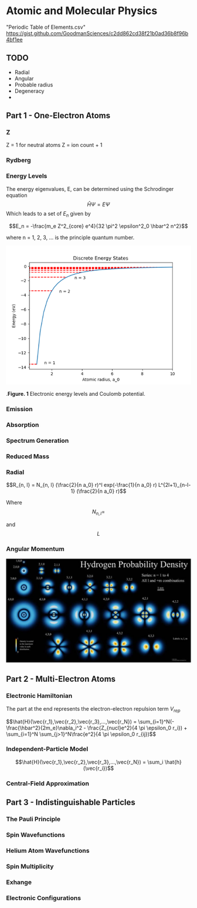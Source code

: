 # Atomic and Molecular Physics

"Periodic Table of Elements.csv" https://gist.github.com/GoodmanSciences/c2dd862cd38f21b0ad36b8f96b4bf1ee

## TODO

 - Radial
 - Angular
 - Probable radius
 - Degeneracy
 - 


## Part 1 - One-Electron Atoms

### Z

Z = 1 for neutral atoms
Z = ion count + 1

### Rydberg 


### Energy Levels

The energy eigenvalues, E, can be determined using the Schrodinger equation $$\hat{H} \Psi = E \Psi$$ Which leads to a set of $E_n$ given by

$$E_n = -\frac{m_e Z^2_{core} e^4}{32 \pi^2 \epsilon^2_0 \hbar^2 n^2}$$

where n = 1, 2, 3, ... is the principle quantum number.

![img_2.png](img/img_2.png)

.**Figure. 1** Electronic energy levels and Coulomb potential.



### Emission


### Absorption


### Spectrum Generation


### Reduced Mass



### Radial

$$R_{n, l} = N_{n, l} (\frac{2}{n a_0} r)^l exp(-\frac{1}{n a_0} r) L^{2l+1}_{n-l-1} (\frac{2}{n a_0} r)$$

Where $$N_{n, l} = $$

and $$L $$

### Angular Momentum



![img_3.png](img/img_3.png)

## Part 2 - Multi-Electron Atoms

### Electronic Hamiltonian

The part at the end represents the electron-electron repulsion term $V_{rep}$

$$\hat{H}(\vec{r_1},\vec{r_2},\vec{r_3},...,\vec{r_N}) = \sum_{i=1}^N(-\frac{\hbar^2}{2m_e}\nabla_i^2 - \frac{Z_{nucl}e^2}{4 \pi \epsilon_0 r_i}) + \sum_{i=1}^N \sum_{j>1}^N\frac{e^2}{4 \pi \epsilon_0 r_{ij})$$

### Independent-Particle Model

$$\hat{H}(\vec{r_1},\vec{r_2},\vec{r_3},...,\vec{r_N}) = \sum_i \hat{h}(\vec{r_i})$$


### Central-Field Approximation


## Part 3 - Indistinguishable Particles

### The Pauli Principle


### Spin Wavefunctions


### Helium Atom Wavefunctions


### Spin Multiplicity


### Exhange


### Electronic Configurations


### 




